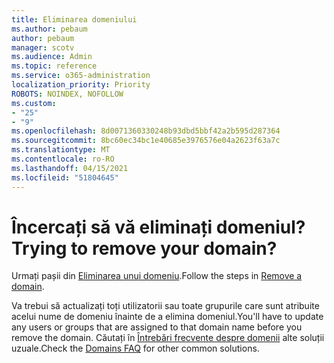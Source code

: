 ```yaml
---
title: Eliminarea domeniului
ms.author: pebaum
author: pebaum
manager: scotv
ms.audience: Admin
ms.topic: reference
ms.service: o365-administration
localization_priority: Priority
ROBOTS: NOINDEX, NOFOLLOW
ms.custom:
- "25"
- "9"
ms.openlocfilehash: 8d0071360330248b93dbd5bbf42a2b595d287364
ms.sourcegitcommit: 8bc60ec34bc1e40685e3976576e04a2623f63a7c
ms.translationtype: MT
ms.contentlocale: ro-RO
ms.lasthandoff: 04/15/2021
ms.locfileid: "51804645"
---
```

# <a name="trying-to-remove-your-domain"></a><span data-ttu-id="403cb-102">Încercați să vă eliminați domeniul?</span><span class="sxs-lookup"><span data-stu-id="403cb-102">Trying to remove your domain?</span></span>

<span data-ttu-id="403cb-103">Urmați pașii din [Eliminarea unui domeniu](https://docs.microsoft.com/microsoft-365/admin/get-help-with-domains/remove-a-domain).</span><span class="sxs-lookup"><span data-stu-id="403cb-103">Follow the steps in [Remove a domain](https://docs.microsoft.com/microsoft-365/admin/get-help-with-domains/remove-a-domain).</span></span>
  
<span data-ttu-id="403cb-104">Va trebui să actualizați toți utilizatorii sau toate grupurile care sunt atribuite acelui nume de domeniu înainte de a elimina domeniul.</span><span class="sxs-lookup"><span data-stu-id="403cb-104">You'll have to update any users or groups that are assigned to that domain name before you remove the domain.</span></span> <span data-ttu-id="403cb-105">Căutați în [Întrebări frecvente despre domenii](https://docs.microsoft.com/microsoft-365/admin/setup/domains-faq) alte soluții uzuale.</span><span class="sxs-lookup"><span data-stu-id="403cb-105">Check the [Domains FAQ](https://docs.microsoft.com/microsoft-365/admin/setup/domains-faq) for other common solutions.</span></span>
  